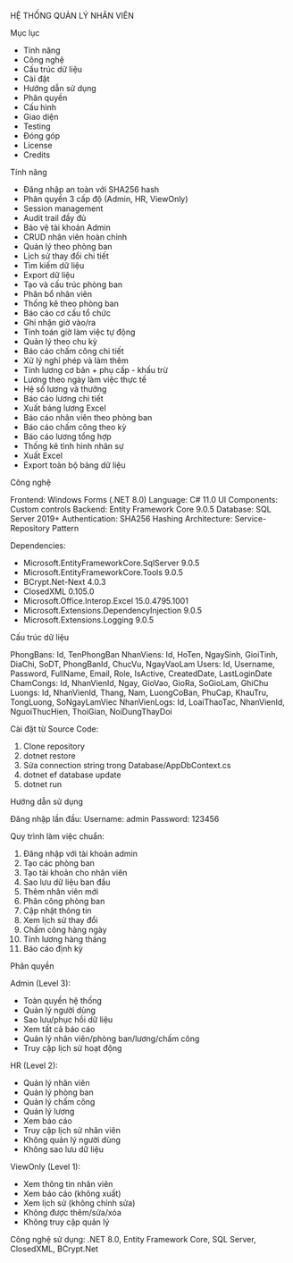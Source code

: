 HỆ THỐNG QUẢN LÝ NHÂN VIÊN

Mục lục

- Tính năng
- Công nghệ
- Cấu trúc dữ liệu
- Cài đặt
- Hướng dẫn sử dụng
- Phân quyền
- Cấu hình
- Giao diện
- Testing
- Đóng góp
- License
- Credits

Tính năng

- Đăng nhập an toàn với SHA256 hash
- Phân quyền 3 cấp độ (Admin, HR, ViewOnly)
- Session management
- Audit trail đầy đủ
- Bảo vệ tài khoản Admin
- CRUD nhân viên hoàn chỉnh
- Quản lý theo phòng ban
- Lịch sử thay đổi chi tiết
- Tìm kiếm dữ liệu
- Export dữ liệu
- Tạo và cấu trúc phòng ban
- Phân bổ nhân viên
- Thống kê theo phòng ban
- Báo cáo cơ cấu tổ chức
- Ghi nhận giờ vào/ra
- Tính toán giờ làm việc tự động
- Quản lý theo chu kỳ
- Báo cáo chấm công chi tiết
- Xử lý nghỉ phép và làm thêm
- Tính lương cơ bản + phụ cấp - khấu trừ
- Lương theo ngày làm việc thực tế
- Hệ số lương và thưởng
- Báo cáo lương chi tiết
- Xuất bảng lương Excel
- Báo cáo nhân viên theo phòng ban
- Báo cáo chấm công theo kỳ
- Báo cáo lương tổng hợp
- Thống kê tình hình nhân sự
- Xuất Excel
- Export toàn bộ bảng dữ liệu

Công nghệ

Frontend: Windows Forms (.NET 8.0)
Language: C# 11.0
UI Components: Custom controls
Backend: Entity Framework Core 9.0.5
Database: SQL Server 2019+
Authentication: SHA256 Hashing
Architecture: Service-Repository Pattern

Dependencies:
- Microsoft.EntityFrameworkCore.SqlServer 9.0.5
- Microsoft.EntityFrameworkCore.Tools 9.0.5
- BCrypt.Net-Next 4.0.3
- ClosedXML 0.105.0
- Microsoft.Office.Interop.Excel 15.0.4795.1001
- Microsoft.Extensions.DependencyInjection 9.0.5
- Microsoft.Extensions.Logging 9.0.5

Cấu trúc dữ liệu

PhongBans: Id, TenPhongBan
NhanViens: Id, HoTen, NgaySinh, GioiTinh, DiaChi, SoDT, PhongBanId, ChucVu, NgayVaoLam
Users: Id, Username, Password, FullName, Email, Role, IsActive, CreatedDate, LastLoginDate
ChamCongs: Id, NhanVienId, Ngay, GioVao, GioRa, SoGioLam, GhiChu
Luongs: Id, NhanVienId, Thang, Nam, LuongCoBan, PhuCap, KhauTru, TongLuong, SoNgayLamViec
NhanVienLogs: Id, LoaiThaoTac, NhanVienId, NguoiThucHien, ThoiGian, NoiDungThayDoi



Cài đặt từ Source Code:
1. Clone repository
2. dotnet restore
3. Sửa connection string trong Database/AppDbContext.cs
4. dotnet ef database update
5. dotnet run


Hướng dẫn sử dụng

Đăng nhập lần đầu:
Username: admin
Password: 123456

Quy trình làm việc chuẩn:
1. Đăng nhập với tài khoản admin
2. Tạo các phòng ban
3. Tạo tài khoản cho nhân viên
4. Sao lưu dữ liệu ban đầu
5. Thêm nhân viên mới
6. Phân công phòng ban
7. Cập nhật thông tin
8. Xem lịch sử thay đổi
9. Chấm công hàng ngày
10. Tính lương hàng tháng
11. Báo cáo định kỳ

Phân quyền

Admin (Level 3):
- Toàn quyền hệ thống
- Quản lý người dùng
- Sao lưu/phục hồi dữ liệu
- Xem tất cả báo cáo
- Quản lý nhân viên/phòng ban/lương/chấm công
- Truy cập lịch sử hoạt động

HR (Level 2):
- Quản lý nhân viên
- Quản lý phòng ban
- Quản lý chấm công
- Quản lý lương
- Xem báo cáo
- Truy cập lịch sử nhân viên
- Không quản lý người dùng
- Không sao lưu dữ liệu

ViewOnly (Level 1):
- Xem thông tin nhân viên
- Xem báo cáo (không xuất)
- Xem lịch sử (không chỉnh sửa)
- Không được thêm/sửa/xóa
- Không truy cập quản lý

Công nghệ sử dụng: .NET 8.0, Entity Framework Core, SQL Server, ClosedXML, BCrypt.Net
